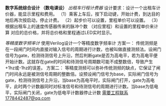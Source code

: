 **数字系统综合设计 （数电课设）**
*出租车行程计费器*
设计要求：设计一个出租车计价器，能显示里程和费用。
（1）乘客上车后，按下启动键，开始计费，到达目的
地后再次按启动，停止计费。
（2）起步价可以设置，里程单价可以设置。
（3）根据出租车上的速度传感器传来的脉冲个数
（对应里程）和设置的里程单价来计算
对应的总价格，并将总价格和里程通过LED实时显示。





*等精度数字频率计*
使用Verilog设计一个等精度数字频率计
方案一：
传统测频是在一段闸门时间内直接对输入信号的周期进行计数，也被叫做直接测频法。设闸门信号为gate，检测待测信号上升沿，然后判断gate是否为高电平，若为高电平便开始计数。这就存在gate的时间和待测信号周期数可能不成整数倍，导致产生+1hz或-1hz的误差。
方案二：
等精度测频可以弥补传统测频的缺点，它保证了闸门时间永远是被测信号周期的整数倍。设预设闸门信号为base，实际闸门信号为gate，检测待测信号上升沿，当base为高电平时，实际闸门打开，gate为高电平，此时两个计数器同时对标准信号和待测信号的周期进行计数。当base为低电平，实际闸门关闭，gate为低电平计数器停止计数
需要工程联系1778442487@qq.com
